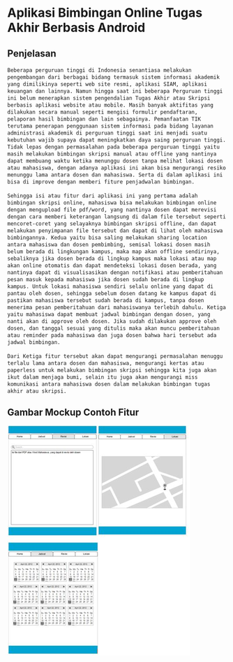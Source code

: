 # Aplikasi Bimbingan Online Tugas Akhir Berbasis Android

## Penjelasan
    Beberapa perguruan tinggi di Indonesia senantiasa melakukan pengembangan dari berbagai bidang termasuk sistem informasi akademik yang dimilikinya seperti web site resmi, aplikasi SIAM, aplikasi keuangan dan lainnya. Namun hingga saat ini beberapa Perguruan tinggi ini belum menerapkan sistem pengendalian Tugas Akhir atau Skripsi berbasis aplikasi website atau mobile. Masih banyak aktifitas yang dilakukan secara manual seperti mengisi formulir pendaftaran, pelaporan hasil bimbingan dan lain sebagainya. Pemanfaatan TIK terutama penerapan penggunaan sistem informasi pada bidang layanan administrasi akademik di perguruan tinggi saat ini menjadi suatu kebutuhan wajib supaya dapat meningkatkan daya saing perguruan tinggi. Tidak lepas dengan permasalahan pada beberapa perguruan tinggi yaitu masih melakukan bimbingan skripsi manual atau offline yang nantinya dapat membuang waktu ketika menunggu dosen tanpa melihat lokasi dosen atau mahasiswa, dengan adanya aplikasi ini akan bisa mengurangi resiko menunggu lama antara dosen dan mahasiswa. Serta di dalam aplikasi ini bisa di improve dengan memberi fiture penjadwalan bimbingan. 

    Sehingga isi atau fitur dari aplikasi ini yang pertama adalah bimbingan skripsi online, mahasiswa bisa melakukan bimbingan online dengan mengupload file pdf/word, yang nantinya dosen dapat merevisi dengan cara memberi keterangan langsung di dalam file tersebut seperti mencoret-coret yang selayaknya bimbingan skripsi offline, dan dapat melakukan penyimpanan file tersebut dan dapat di lihat oleh mahasiswa bimbingannya. Kedua yaitu bisa saling melakukan sharing location antara mahasiswa dan dosen pembimbing, semisal lokasi dosen masih belum berada di lingkungan kampus, maka map akan offline sendirinya, sebaliknya jika dosen berada di lingkup kampus maka lokasi atau map akan online otomatis dan dapat mendeteksi lokasi dosen berada, yang nantinya dapat di visualisasikan dengan notifikasi atau pemberitahuan pesan masuk kepada mahasiswa jika dosen sudah berada di lingkup kampus. Untuk lokasi mahasiswa sendiri selalu online yang dapat di pantau oleh dosen, sehingga sebelum dosen datang ke kampus dapat di pastikan mahasiswa tersebut sudah berada di kampus, tanpa dosen menerima pesan pemberitahuan dari mahasiswanya terlebih dahulu. Ketiga yaitu mahasiswa dapat membuat jadwal bimbingan dengan dosen, yang nanti akan di approve oleh dosen. Jika sudah dilakukan approve oleh dosen, dan tanggal sesuai yang ditulis maka akan muncu pemberitahuan atau reminder pada mahasiswa dan juga dosen bahwa hari tersebut ada jadwal bimbingan.
    
    Dari Ketiga fitur tersebut akan dapat mengurangi permasalahan menuggu terlalu lama antara dosen dan mahasiswa, mengurangi kertas atau paperless untuk melakukan bimbingan skripsi sehingga kita juga akan ikut dalam menjaga bumi, selain itu juga akan mengurangi miss komunikasi antara mahasiswa dosen dalam melakukan bimbingan tugas akhir atau skripsi. 


## Gambar Mockup Contoh Fitur
![](mockup.JPG)
